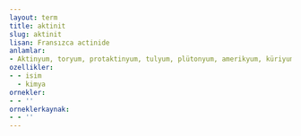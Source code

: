 ```yaml
---
layout: term
title: aktinit
slug: aktinit
lisan: Fransızca actinide
anlamlar:
- Aktinyum, toryum, protaktinyum, tulyum, plütonyum, amerikyum, küriyum ve berkelyum radyoaktif elementlerinin ortak adı
ozellikler:
- - isim
  - kimya
ornekler:
- - ''
orneklerkaynak:
- - ''
---
```

